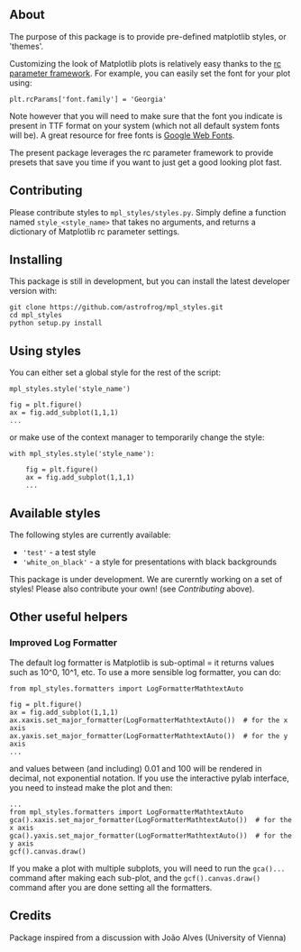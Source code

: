 About
-----

The purpose of this package is to provide pre-defined matplotlib styles, or
'themes'.

Customizing the look of Matplotlib plots is relatively easy thanks to the [rc
parameter framework](http://matplotlib.org/users/customizing.html). For
example, you can easily set the font for your plot using:

    plt.rcParams['font.family'] = 'Georgia'

Note however that you will need to make sure that the font you indicate is
present in TTF format on your system (which not all default system fonts will
be). A great resource for free fonts is [Google Web
Fonts](http://www.google.com/fonts).

The present package leverages the rc parameter framework to provide presets
that save you time if you want to just get a good looking plot fast.

Contributing
------------

Please contribute styles to ``mpl_styles/styles.py``. Simply define a function
named ``style_<style_name>`` that takes no arguments, and returns a dictionary
of Matplotlib rc parameter settings.

Installing
----------

This package is still in development, but you can install the latest developer
version with:

    git clone https://github.com/astrofrog/mpl_styles.git
    cd mpl_styles
    python setup.py install

Using styles
------------

You can either set a global style for the rest of the script:

    mpl_styles.style('style_name')

    fig = plt.figure()
    ax = fig.add_subplot(1,1,1)
    ...

or make use of the context manager to temporarily change the style:

    with mpl_styles.style('style_name'):

        fig = plt.figure()
        ax = fig.add_subplot(1,1,1)
        ...

Available styles
----------------

The following styles are currently available:

* ``'test'`` - a test style
* ``'white_on_black'`` - a style for presentations with black backgrounds

This package is under development. We are curerntly working on a set of styles!
Please also contribute your own! (see *Contributing* above).

Other useful helpers
--------------------

### Improved Log Formatter

The default log formatter is Matplotlib is sub-optimal = it returns values such
as 10^0, 10^1, etc. To use a more sensible log formatter, you can do:

    from mpl_styles.formatters import LogFormatterMathtextAuto

    fig = plt.figure()
    ax = fig.add_subplot(1,1,1)
    ax.xaxis.set_major_formatter(LogFormatterMathtextAuto())  # for the x axis
    ax.yaxis.set_major_formatter(LogFormatterMathtextAuto())  # for the y axis
    ...

and values between (and including) 0.01 and 100 will be rendered in decimal,
not exponential notation. If you use the interactive pylab interface, you need to instead make the plot and then:

    ...
    from mpl_styles.formatters import LogFormatterMathtextAuto
    gca().xaxis.set_major_formatter(LogFormatterMathtextAuto())  # for the x axis
    gca().yaxis.set_major_formatter(LogFormatterMathtextAuto())  # for the y axis
    gcf().canvas.draw()

If you make a plot with multiple subplots, you will need to run the
``gca()...`` command after making each sub-plot, and the
``gcf().canvas.draw()`` command after you are done setting all the formatters.

Credits
-------

Package inspired from a discussion with João Alves (University of Vienna)
